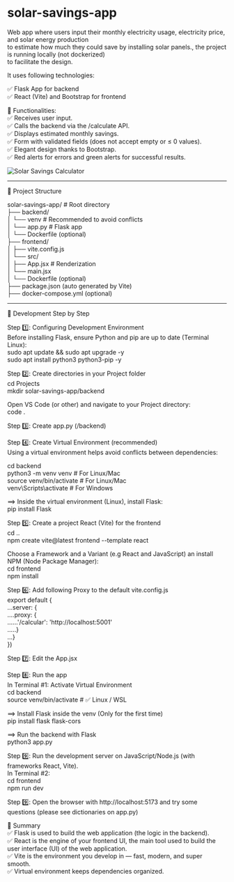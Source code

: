 # solar-savings-app
Web app where users input their monthly electricity usage, electricity price, and solar energy production   
to estimate how much they could save by installing solar panels., the project is running locally (not dockerized)    
to facilitate the design.    

It uses following technologies:    

✅ Flask App for backend  
✅ React (Vite) and Bootstrap for frontend  

🔹 Functionalities:    
✅ Receives user input.  
✅ Calls the backend via the /calculate API.  
✅ Displays estimated monthly savings.  
✅ Form with validated fields (does not accept empty or ≤ 0 values).  
✅ Elegant design thanks to Bootstrap.  
✅ Red alerts for errors and green alerts for successful results.  


![Solar Savings Calculator](https://github.com/user-attachments/assets/58d5b443-6fa2-441c-8edb-dfea29737d04)

__________________________________________________________________________________________________

📂 Project Structure    

solar-savings-app/       # Root directory   
├── backend/  
│   └── venv       # Recommended to avoid conflicts  
│   └── app.py     # Flask app  
│   └── Dockerfile (optional)  
├── frontend/  
│   ├── vite.config.js  
│   └── src/  
│       ├── App.jsx   # Renderization  
│       └── main.jsx  
│   └── Dockerfile (optional)  
├── package.json (auto generated by Vite)  
├── docker-compose.yml (optional)  
 
___________________________________________________________________________________________________

🚀 Development Step by Step    

Step 1️⃣: Configuring Development Environment  
Before installing Flask, ensure Python and pip are up to date (Terminal Linux):     
sudo apt update && sudo apt upgrade -y    
sudo apt install python3 python3-pip -y    

Step 2️⃣: Create directories in your Project folder  
cd Projects  
mkdir solar-savings-app/backend  

Open VS Code (or other) and navigate to your Project directory:  
code .  

Step 3️⃣: Create app.py  (/backend)   

Step 4️⃣: Create Virtual Environment (recommended)   
Using a virtual environment helps avoid conflicts between dependencies:    

cd backend  
python3 -m venv venv       # For Linux/Mac    
source venv/bin/activate   # For Linux/Mac     
venv\Scripts\activate      # For Windows   

==> Inside the virtual environment (Linux), install Flask:   
pip install Flask     

Step 5️⃣:  Create a project React (Vite) for the frontend  
cd ..  
npm create vite@latest frontend --template react  

Choose a Framework and a Variant (e.g React and JavaScript) an install NPM (Node Package Manager):  
cd frontend  
npm install  

Step 6️⃣:  Add following Proxy to the default vite.config.js   
export default {  
...server: {  
....proxy: {  
......'/calcular': 'http://localhost:5001'  
.....}  
...}  
})  

Step 7️⃣:  Edit the App.jsx  

Step 8️⃣:  Run the app  
In Terminal #1: Activate Virtual Environment  
cd backend  
source venv/bin/activate   # ✅ Linux / WSL  

==> Install Flask inside the venv (Only for the first time)  
pip install flask flask-cors  

==> Run the backend with Flask  
python3 app.py  

Step 9️⃣:  Run the development server on JavaScript/Node.js (with frameworks React, Vite).    
In Terminal #2:   
cd frontend  
npm run dev  

Step 9️⃣:  Open the browser with http://localhost:5173 and try some questions (please see dictionaries on app.py)  

🔹 Summary    
✅ Flask is used to build the web application (the logic in the backend).    
✅ React is the engine of your frontend UI, the main tool used to build the user interface (UI) of the web application.  
✅ Vite is the environment you develop in — fast, modern, and super smooth.  
✅ Virtual environment keeps dependencies organized. 


